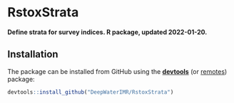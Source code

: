
# RstoxStrata

**Define strata for survey indices. R package, updated 2022-01-20.**

## Installation

The package can be installed from GitHub using the
[**devtools**](https://cran.r-project.org/web/packages/devtools/index.html)
(or
[remotes](https://cran.r-project.org/web/packages/remotes/index.html))
package:

``` r
devtools::install_github("DeepWaterIMR/RstoxStrata")
```
